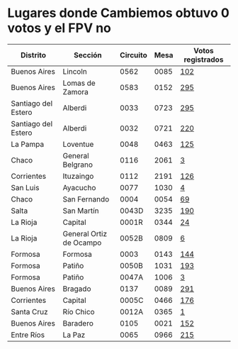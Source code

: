 # Lugares donde Cambiemos obtuvo 0 votos y el FPV no

Distrito | Sección | Circuito | Mesa | Votos registrados
 --- | --- | --- | --- | ---
Buenos Aires | Lincoln | 0562 | 0085 | [102](http://www.resultados.gob.ar/bltgetelegr/02/067/0562/020670562_0085.htm)
Buenos Aires | Lomas de Zamora | 0583 | 0152 | [295](http://www.resultados.gob.ar/bltgetelegr/02/070/0583/020700583_0152.htm)
Santiago del Estero | Alberdi | 0033 | 0723 | [295](http://www.resultados.gob.ar/bltgetelegr/22/004/0033/220040033_0723.htm)
Santiago del Estero | Alberdi | 0032 | 0721 | [220](http://www.resultados.gob.ar/bltgetelegr/22/004/0032/220040032_0721.htm)
La Pampa | Loventue | 0048 | 0463 | [125](http://www.resultados.gob.ar/bltgetelegr/11/012/0048/110120048_0463.htm)
Chaco | General Belgrano | 0116 | 2061 | [3](http://www.resultados.gob.ar/bltgetelegr/06/018/0116/060180116_2061.htm)
Corrientes | Ituzaingo | 0112 | 2191 | [126](http://www.resultados.gob.ar/bltgetelegr/05/019/0112/050190112_2191.htm)
San Luis | Ayacucho | 0077 | 1030 | [4](http://www.resultados.gob.ar/bltgetelegr/19/007/0077/190070077_1030.htm)
Chaco | San Fernando | 0004 | 0054 | [69](http://www.resultados.gob.ar/bltgetelegr/06/001/0004/060010004_0054.htm)
Salta | San Martín | 0043D | 3235 | [190](http://www.resultados.gob.ar/bltgetelegr/17/008/0043D/170080043D3235.htm)
La Rioja | Capital | 0001R | 0344 | [24](http://www.resultados.gob.ar/bltgetelegr/12/001/0001R/120010001R0344.htm)
La Rioja | General Ortiz de Ocampo | 0052B | 0809 | [6](http://www.resultados.gob.ar/bltgetelegr/12/016/0052B/120160052B0809.htm)
Formosa | Formosa | 0003 | 0143 | [144](http://www.resultados.gob.ar/bltgetelegr/09/001/0003/090010003_0143.htm)
Formosa | Patiño | 0050B | 1031 | [193](http://www.resultados.gob.ar/bltgetelegr/09/006/0050B/090060050B1031.htm)
Formosa | Patiño | 0047A | 1006 | [3](http://www.resultados.gob.ar/bltgetelegr/09/006/0047A/090060047A1006.htm)
Buenos Aires | Bragado | 0137 | 0089 | [291](http://www.resultados.gob.ar/bltgetelegr/02/014/0137/020140137_0089.htm)
Corrientes | Capital | 0005C | 0466 | [176](http://www.resultados.gob.ar/bltgetelegr/05/001/0005C/050010005C0466.htm)
Santa Cruz | Río Chico | 0012A | 0365 | [1](http://www.resultados.gob.ar/bltgetelegr/20/004/0012A/200040012A0365.htm)
Buenos Aires | Baradero | 0105 | 0021 | [152](http://www.resultados.gob.ar/bltgetelegr/02/009/0105/020090105_0021.htm)
Entre Ríos | La Paz | 0065 | 0966 | [215](http://www.resultados.gob.ar/bltgetelegr/08/003/0065/080030065_0966.htm)